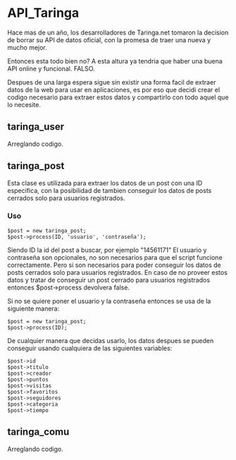 API_Taringa
===========

Hace mas de un año, los desarrolladores de Taringa.net tomaron la decision de borrar su API de datos oficial, con la promesa de traer una nueva y mucho mejor. 

Entonces esta todo bien no? A esta altura ya tendria que haber una buena API online y funcional. FALSO.

Despues de una larga espera sigue sin existir una forma facil de extraer datos de la web para usar en aplicaciones, es por eso que decidi crear el codigo necesario para extraer estos datos y compartirlo con todo aquel que lo necesite.

taringa_user
-------

Arreglando codigo.

taringa_post
-------
Esta clase es utilizada para extraer los datos de un post con una ID especifica, con la posibilidad de tambien conseguir los datos de posts cerrados solo para usuarios registrados.

### Uso

    $post = new taringa_post;
    $post->process(ID, 'usuario', 'contraseña');

Siendo ID la id del post a buscar, por ejemplo "14561171"
El usuario y contraseña son opcionales, no son necesarios para que el script funcione correctamente. Pero si son necesarios para poder conseguir los datos de posts cerrados solo para usuarios registrados.
En caso de no proveer estos datos y tratar de conseguir un post cerrado para usuarios registrados entonces $post->process devolvera false.

Si no se quiere poner el usuario y la contraseña entonces se usa de la siguiente manera:

    $post = new taringa_post;
    $post->process(ID);
    
De cualquier manera que decidas usarlo, los datos despues se pueden conseguir usando cualquiera de las siguientes variables:

    $post->id
    $post->titulo
    $post->creador
    $post->puntos
    $post->visitas
    $post->favoritos
    $post->seguidores
    $post->categoria
    $post->tiempo

taringa_comu
-------

Arreglando codigo.
